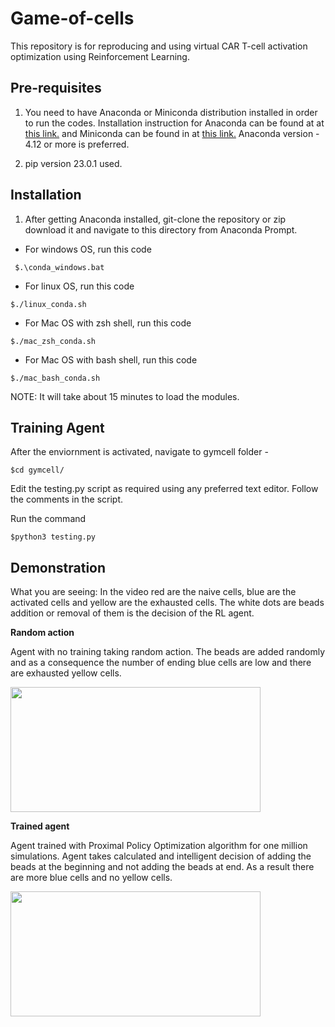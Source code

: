 # Game-of-cells

This repository is for reproducing and using virtual CAR T-cell activation optimization using Reinforcement Learning. 

## Pre-requisites

1. You need to have Anaconda or Miniconda distribution installed in order to run the codes. Installation instruction for Anaconda can be found  at at [this link.](https://www.anaconda.com/)  and Miniconda can be found in  at [this link.](https://conda.io/miniconda.html) Anaconda version - 4.12 or more is preferred. 

2. pip version 23.0.1 used. 


## Installation 

1. After getting Anaconda installed, git-clone the repository or zip download it and navigate to this directory from Anaconda Prompt. 

* For windows OS, run this code 

```
 $.\conda_windows.bat
```

* For linux OS, run this code 

```
$./linux_conda.sh
```

* For Mac OS with zsh shell, run this code 

```
$./mac_zsh_conda.sh
```

* For Mac OS with bash shell, run this code 

```
$./mac_bash_conda.sh
```

NOTE: It will take about 15 minutes to load the modules.

## Training Agent

After the enviornment is activated, navigate to gymcell folder - 

```
$cd gymcell/
```
Edit the testing.py script as required using any preferred text editor. Follow the comments in the script.

Run the command 

```
$python3 testing.py
```



## Demonstration 

What you are seeing: In the video red are the naive cells, blue are the activated cells and yellow are the exhausted cells. The white dots are beads addition or removal of them is the decision of the RL agent. 

**Random action**

Agent with no training taking random action. The beads are added randomly and as a consequence the number of ending blue cells are low and there are exhausted yellow cells. 

<img src = "https://github.com/Sakib1418/Game-of-cells/blob/main/image/randompolicy.gif" width="400" height="200"/>
  
  
**Trained agent**

Agent trained with Proximal Policy Optimization algorithm for one million simulations. Agent takes calculated and intelligent decision of adding the beads at the beginning and not adding the beads at end. As a result there are more blue cells and no yellow cells. 

<img src = "https://github.com/Sakib1418/Game-of-cells/blob/main/image/withpolicy.gif" width="400" height="200"/>
